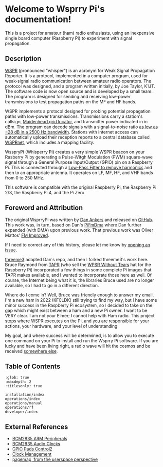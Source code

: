 # Welcome to Wsprry Pi's documentation!

This is a project for amateur (ham) radio enthusiasts, using an inexpensive single board computer (Raspberry Pi) to experiment with signal propagation.

## Description

[WSPR](https://en.wikipedia.org/wiki/WSPR_(amateur_radio_software)) (pronounced "whisper") is an acronym for Weak Signal Propagation Reporter. It is a protocol, implemented in a computer program, used for weak-signal radio communication between amateur radio operators. The protocol was designed, and a program written initially, by Joe Taylor, K1JT. The software code is now open source and is developed by a small team. The program is designed for sending and receiving low-power transmissions to test propagation paths on the MF and HF bands.

WSPR implements a protocol designed for probing potential propagation paths with low-power transmissions. Transmissions carry a station's callsign, [Maidenhead grid locator](https://en.wikipedia.org/wiki/Maidenhead_Locator_System), and transmitter power indicated in in dBm. The program can decode signals with a signal-to-noise ratio [as low as −28 dB in a 2500 Hz bandwidth](https://physics.princeton.edu//pulsar/K1JT/wspr.html). Stations with internet access can automatically upload their reception reports to a central database called [WSPRnet](https://wsprnet.org), which includes a mapping facility. 

WsspryPi (Whisperry Pi) creates a very simple WSPR beacon on your Rasberry Pi by generating a Pulse-Witgh Modulation (PWM) square-wave signal through a General Purpose Input/Output (GPIO) pin on a Raspberry Pi.  This is connected through a [Low-Pass Filter to remove harmonics](https://www.nutsvolts.com/magazine/article/making_waves_) and then to an appropriate antenna.  It operates on LF, MF, HF, and VHF bands from 0 to 250 MHz.

This software is compatible with the original Raspberry Pi, the Raspberry Pi 2/3, the Raspberry Pi 4, and the Pi Zero.

## Foreword and Attribution

The original WsprryPi was written by [Dan Ankers](https://github.com/DanAnkers/) and released on [GitHub](https://github.com/DanAnkers/WsprryPi). This work was, in turn, based on Dan's [PiFmDma](https://github.com/DanAnkers/PiBits/blob/master/PiFmDma/) where Dan further expanded (with DMA) upon previous work. That previous work was Oliver Mattos' [FM Improved](http://www.icrobotics.co.uk/wiki/index.php/Turning_the_Raspberry_Pi_Into_an_FM_Transmitter).

If I need to correct any of this history, please let me know by [opening an issue](https://github.com/lbussy/WsprryPi/issues).

[threeme3](https://github.com/threeme3/) adapted Dan's repo, and then I forked threeme3's work here.  Bruce Raymond from [TAPR](https://tapr.org/) (who sell the [WPSR Without Tears](https://tapr.org/product/wspr/) hat for the Raspberry Pi) incorporated a few things in some complete Pi images that TAPR makes available, and I wanted to incorporate those here as well. Of course, the Internet being what it is, the libraries Bruce used are no longer available, so I had to go in a different direction.

Where do I come in? Well, Bruce was friendly enough to answer my email. I'm a new ham in 2022 (KF0LDK) still trying to find my way, but I have some minor success in the Raspberry Pi ecosystem, so I decided to take on the gap which might exist between a ham and a new Pi owner. I want to be VERY clear. I am not your Elmer; I cannot help with Ham radio. This project stops where WSPR executes on the Pi, and you are responsible for your actions, your hardware, and your level of understanding.

My goal, and where success will be determined, is to allow you to execute one command on your Pi to install and run the Wsprry Pi software. If you are lucky and have been living right, a radio wave will hit the cosmos and be received [somewhere else](https://wsprnet.org).

## Table of Contents
```{toctree}
:glob: true
:maxdepth: 2
:titlesonly: true

installation/index
operations/index
operations/manual
operations/rf
developer/index
```

## External References

* [BCM2835 ARM Peripherals](http://www.raspberrypi.org/wp-content/uploads/2012/02/BCM2835-ARM-Peripherals.pdf)
* [BCM2835 Audio Clocks](http://www.scribd.com/doc/127599939/BCM2835-Audio-clocks)
* [GPIO Pads Control2](http://www.scribd.com/doc/101830961/GPIO-Pads-Control2)
* [Clock Management](https://github.com/mgottschlag/vctools/blob/master/vcdb/cm.yaml)
* [pagemap, from the userspace perspective](https://www.kernel.org/doc/Documentation/vm/pagemap.txt)
